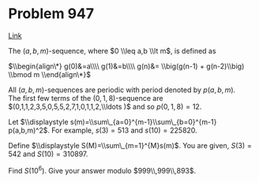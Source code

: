 # Problem 947

[Link](https://projecteuler.net/problem=947)

The $(a,b,m)$-sequence, where $0 \\leq a,b \\lt m$, is defined as

$\\begin{align\*} g(0)&=a\\\\ g(1)&=b\\\\ g(n)&= \\big(g(n-1) + g(n-2)\\big) \\bmod m \\end{align\*}$ 

All $(a,b,m)$-sequences are periodic with period denoted by $p(a,b,m)$.  
The first few terms of the $(0,1,8)$-sequence are $(0,1,1,2,3,5,0,5,5,2,7,1,0,1,1,2,\\ldots )$ and so $p(0,1,8)=12$.

Let $\\displaystyle s(m)=\\sum\_{a=0}^{m-1}\\sum\_{b=0}^{m-1} p(a,b,m)^2$. For example, $s(3)=513$ and $s(10)=225820$.

Define $\\displaystyle S(M)=\\sum\_{m=1}^{M}s(m)$. You are given, $S(3)=542$ and $S(10)=310897$.

Find $S(10^6)$. Give your answer modulo $999\\,999\\,893$.